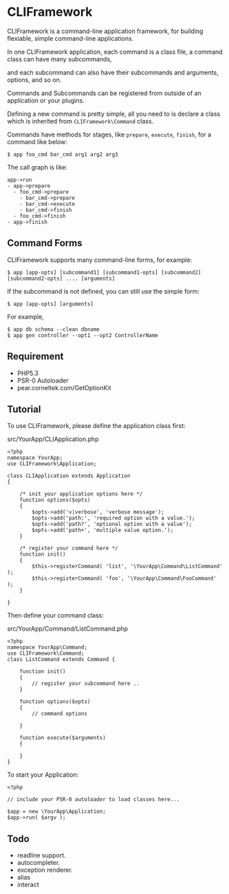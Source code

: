 CLIFramework
============

CLIFramework is a command-line application framework, for building flexiable, simple command-line applications.

In one CLIFramework application, each command is a class file, a command class can have many subcommands,

and each subcommand can also have their subcommands and arguments, options, and so on.

Commands and Subcommands can be registered from outside of an application or your plugins.

Defining a new command is pretty simple, all you need to is declare a class which is inherited from `CLIFramework\Command` class.

Commands have methods for stages, like `prepare`, `execute`, `finish`, for a command like below:

    $ app foo_cmd bar_cmd arg1 arg2 arg3

The call graph is like:

    app->run
    - app->prepare
      - foo_cmd->prepare
        - bar_cmd->prepare
        - bar_cmd->execute
        - bar_cmd->finish
      - foo_cmd->finish
    - app->finish

Command Forms
-------------

CLIFramework supports many command-line forms, for example:

    $ app [app-opts] [subcommand1] [subcommand1-opts] [subcommand2] [subcommand2-opts] .... [arguments] 

If the subcommand is not defined, you can still use the simple form:

    $ app [app-opts] [arguments]

For example,

    $ app db schema --clean dbname
    $ app gen controller --opt1 --opt2 ControllerName 

Requirement
-----------

* PHP5.3
* PSR-0 Autoloader
* pear.corneltek.com/GetOptionKit

Tutorial
--------

To use CLIFramework, please define the application class first:

src/YourApp/CLIApplication.php

    <?php
    namespace YourApp;
    use CLIFramework\Application;

    class CLIApplication extends Application
    {

        /* init your application options here */
        function options($opts)
        {
            $opts->add('v|verbose', 'verbose message');
            $opts->add('path:', 'required option with a value.');
            $opts->add('path?', 'optional option with a value');
            $opts->add('path+', 'multiple value option.');
        }

        /* register your command here */
        function init()
        {
            $this->registerCommand( 'list', '\YourApp\Command\ListCommand' );
            $this->registerCommand( 'foo', '\YourApp\Command\FooCommand' );
        }

    }

Then define your command class:

src/YourApp/Command/ListCommand.php

    <?php
    namespace YourApp\Command;
    use CLIFramework\Command;
    class ListCommand extends Command {

        function init()
        {
            // register your subcommand here ..
        }

        function options($opts)
        {
            // command options

        }

        function execute($arguments)
        {

        }
    }

To start your Application:

    <?php

    // include your PSR-0 autoloader to load classes here...

    $app = new \YourApp\Application;
    $app->run( $argv );


Todo
----
* readline support.
* autocompleter.
* exception renderer.
* alias
* interact

